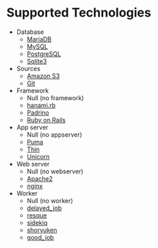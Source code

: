 # Supported Technologies

-  Database
    - [MariaDB](https://mariadb.org/)
    - [MySQL](https://www.mysql.com/)
    - [PostgreSQL](https://www.postgresql.org/)
    - [Sqlite3](https://www.sqlite.org/)
- Sources
    - [Amazon S3](https://aws.amazon.com/s3/)
    - [Git](https://git-scm.com/)
- Framework
    - Null (no framework)
    - [hanami.rb](http://hanamirb.org/)
    - [Padrino](http://padrinorb.com/)
    - [Ruby on Rails](http://rubyonrails.org/)
- App server
    - Null (no appserver)
    - [Puma](http://puma.io/)
    - [Thin](https://github.com/macournoyer/thin)
    - [Unicorn](https://yhbt.net/unicorn/)
- Web server
    - Null (no webserver)
    - [Apache2](https://httpd.apache.org/)
    - [nginx](https://nginx.org/)
- Worker
    - Null (no worker)
    - [delayed_job](https://github.com/collectiveidea/delayed_job)
    - [resque](https://resque.github.io/)
    - [sidekiq](http://sidekiq.org/)
    - [shoryuken](https://github.com/phstc/shoryuken)
    - [good_job](https://github.com/bensheldon/good_job)
